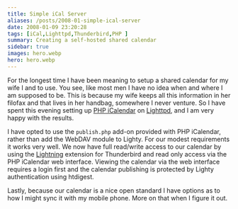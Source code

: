 ```yaml
---
title: Simple iCal Server
aliases: /posts/2008-01-simple-ical-server
date: 2008-01-09 23:20:28
tags: [iCal,Lighttpd,Thunderbird,PHP ]
summary: Creating a self-hosted shared calendar
sidebar: true
images: hero.webp
hero: hero.webp
---
```


For the longest time I have been meaning to setup a shared calendar for my
wife I and to use. You see, like most men I have no idea when and where I am
supposed to be. This is because my wife keeps all this information in her
filofax and that lives in her handbag, somewhere I never venture. So I have
spent this evening setting up [PHP iCalendar](http://phpicalendar.net/) on
[Lighttpd](http://www.lighttpd.net/), and I am very happy with the results.

I have opted to use the `publish.php` add-on provided with PHP iCalendar, rather
than add the WebDAV module to Lighty. For our modest requirements it works
very well. We now have full read/write access to our calendar by using the
[Lightning](http://www.mozilla.org/projects/calendar/) extension for
Thunderbird and read only access via the PHP iCalendar web interface. Viewing
the calendar via the web interface requires a login first and the calendar
publishing is protected by Lighty authentication using htdigest.

Lastly, because our calendar is a nice open standard I have options as to how I
might sync it with my mobile phone. More on that when I figure it out.
